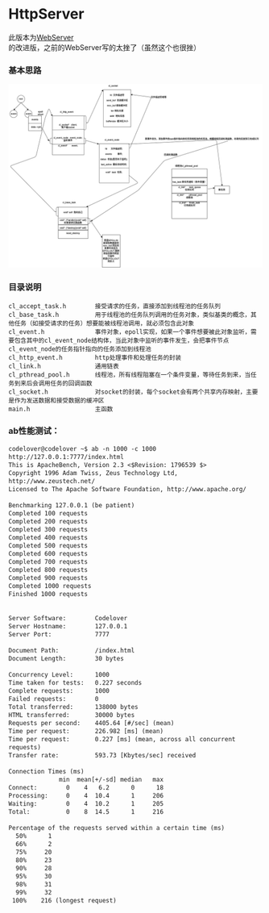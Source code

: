# HttpServer
<p>此版本为<a href="https://github.com/lovercode/WebServer.git">WebServer</a>的改进版，之前的WebServer写的太挫了（虽然这个也很挫）</p>

### 基本思路
<img src="img/server.png">

### 目录说明
    cl_accept_task.h        接受请求的任务，直接添加到线程池的任务队列
    cl_base_task.h          用于线程池的任务队列调用的任务对象，类似基类的概念，其他任务（如接受请求的任务）想要能被线程池调用，就必须包含此对象
    cl_event.h              事件对象，epoll实现，如果一个事件想要被此对象监听，需要包含其中的cl_event_node结构体，当此对象中监听的事件发生，会把事件节点cl_event_node的任务指针指向的任务添加到线程池
    cl_http_event.h         http处理事件和处理任务的封装
    cl_link.h               通用链表
    cl_pthread_pool.h       线程池，所有线程阻塞在一个条件变量，等待任务到来，当任务到来后会调用任务的回调函数
    cl_socket.h             对socket的封装，每个socket会有两个共享内存映射，主要是作为发送数据和接受数据的缓冲区
    main.h                  主函数


### ab性能测试：
    codelover@codelover ~$ ab -n 1000 -c 1000 http://127.0.0.1:7777/index.html
    This is ApacheBench, Version 2.3 <$Revision: 1796539 $>
    Copyright 1996 Adam Twiss, Zeus Technology Ltd, http://www.zeustech.net/
    Licensed to The Apache Software Foundation, http://www.apache.org/

    Benchmarking 127.0.0.1 (be patient)
    Completed 100 requests
    Completed 200 requests
    Completed 300 requests
    Completed 400 requests
    Completed 500 requests
    Completed 600 requests
    Completed 700 requests
    Completed 800 requests
    Completed 900 requests
    Completed 1000 requests
    Finished 1000 requests


    Server Software:        Codelover
    Server Hostname:        127.0.0.1
    Server Port:            7777

    Document Path:          /index.html
    Document Length:        30 bytes

    Concurrency Level:      1000
    Time taken for tests:   0.227 seconds
    Complete requests:      1000
    Failed requests:        0
    Total transferred:      138000 bytes
    HTML transferred:       30000 bytes
    Requests per second:    4405.64 [#/sec] (mean)
    Time per request:       226.982 [ms] (mean)
    Time per request:       0.227 [ms] (mean, across all concurrent requests)
    Transfer rate:          593.73 [Kbytes/sec] received

    Connection Times (ms)
                  min  mean[+/-sd] median   max
    Connect:        0    4   6.2      0      18
    Processing:     0    4  10.4      1     206
    Waiting:        0    4  10.2      1     205
    Total:          0    8  14.5      1     216

    Percentage of the requests served within a certain time (ms)
      50%      1
      66%      2
      75%     20
      80%     23
      90%     28
      95%     30
      98%     31
      99%     32
     100%    216 (longest request)
